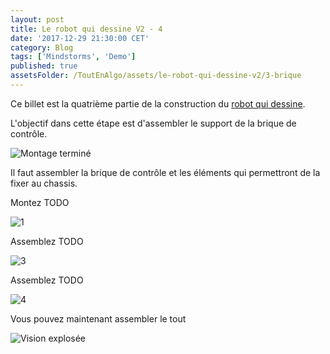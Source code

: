 ```yaml
---
layout: post
title: Le robot qui dessine V2 - 4
date: '2017-12-29 21:30:00 CET'
category: Blog
tags: ['Mindstorms', 'Demo']
published: true
assetsFolder: /ToutEnAlgo/assets/le-robot-qui-dessine-v2/3-brique
---
```


Ce billet est la quatrième partie de la construction du [robot qui dessine]({{site.prefix}}/blog/2017/12/27/le-robot-qui-dessine-v2-1).

L'objectif dans cette étape est d'assembler le support de la brique de contrôle.

![Montage terminé]({{page.assetsFolder}}/3-completed.png)

Il faut assembler la brique de contrôle et les éléments qui permettront de la fixer au chassis. 

Montez TODO

![1]({{page.assetsFolder}}/3-1-steps.png)

Assemblez TODO

![3]({{page.assetsFolder}}/3-3-steps.png)

Assemblez TODO 

![4]({{page.assetsFolder}}/3-4-steps.png)

Vous pouvez maintenant assembler le tout

![Vision explosée]({{page.assetsFolder}}/3-all-steps.png)
